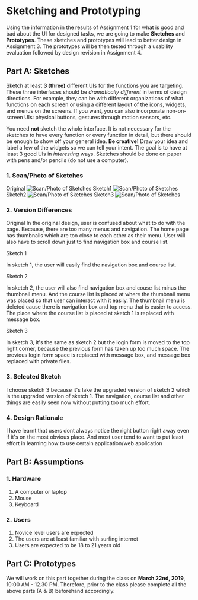 # Sketching and Prototyping
Using the information in the results of Assignment 1 for what is good and bad about the UI for designed tasks, we are going to make **Sketches** and **Prototypes**. These sketches and prototypes will lead to better design in Assignment 3. The prototypes will be then tested through a usability evaluation followed by design revision in Assignment 4.

## Part A: Sketches
Sketch at least **3 (three)** different UIs for the functions you are targeting. These three interfaces should be _dramatically different_ in terms of design directions. For example, they can be with different organizations of what functions on each screen or using a different layout of the icons, widgets, and menus on the screens. If you want, you can also incorporate non-on-screen UIs: physical buttons, gestures through motion sensors, etc.

You need **not** sketch the whole interface. It is not necessary for the sketches to have every function or every function in detail, but there should be enough to show off your general idea. **Be creative!** Draw your idea and label a few of the widgets so we can tell your intent. The goal is to have at least 3 good UIs in *interesting* ways. Sketches should be done on paper with pens and/or pencils (do not use a computer).

### 1. Scan/Photo of Sketches

Original
![Scan/Photo of Sketches](https://github.com/hci-a-if-its-2019/assignment-2-trus25/blob/master/Sketch/Original.jpg)
Sketch1
![Scan/Photo of Sketches](https://github.com/hci-a-if-its-2019/assignment-2-trus25/blob/master/Sketch/Sketch1.jpg)
Sketch2
![Scan/Photo of Sketches](https://github.com/hci-a-if-its-2019/assignment-2-trus25/blob/master/Sketch/Sketch2.jpg)
Sketch3
![Scan/Photo of Sketches](https://github.com/hci-a-if-its-2019/assignment-2-trus25/blob/master/Sketch/Sketch3.jpg)
### 2. Version Differences
Original
In the original design, user is confused about what to do with the page. Because, there are too many menus and navigation. The home page has thumbnails which are too close to each other as their menu. User will also have to scroll down just to find navigation box and course list.

Sketch 1

In sketch 1, the user will easily find the navigation box and course list.

Sketch 2

In sketch 2, the user will also find navigation box and couse list minus the thumbnail menu. And the course list is placed at where the thumbnail menu was placed so that user can interact with it easily. The thumbnail menu is deleted cause there is navigation box and top menu that is easier to access. The place where the course list is placed at sketch 1 is replaced with message box.

Sketch 3

In sketch 3, it's the same as sketch 2 but the login form is moved to the top right corner, because the previous form has taken up too much space. The previous login form space is replaced with message box, and message box replaced with private files.
### 3. Selected Sketch
I choose sketch 3 because it's lake the upgraded version of sketch 2 which is the upgraded version of sketch 1. The navigation, course list and other things are easily seen now without putting too much effort.
### 4. Design Rationale
I have learnt that users dont always notice the right button right away even if it's on the most obvious place. And most user tend to want to put least effort in learning how to use certain application/web application

## Part B: Assumptions
### 1. Hardware
1. A computer or laptop
2. Mouse
3. Keyboard

### 2. Users
1. Novice level users are expected
2. The users are at least familiar with surfing internet
3. Users are expected to be 18 to 21 years old
## Part C: Prototypes
We will work on this part together during the class on **March 22nd, 2019**, 10:00 AM - 12.30 PM. Therefore, prior to the class please complete all the above parts (A & B) beforehand accordingly.
